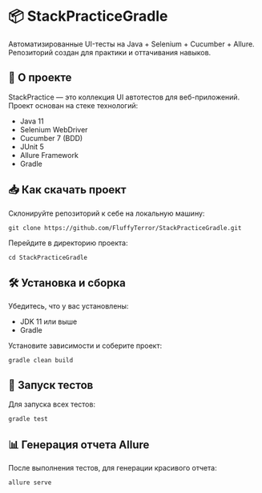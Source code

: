 <!DOCTYPE html>
<html lang="ru">
<head>
    <meta charset="UTF-8">
</head>
<body>
    <h1>📦 StackPracticeGradle</h1>
    <p>
        Автоматизированные UI-тесты на Java + Selenium + Cucumber + Allure. Репозиторий создан для практики и оттачивания навыков.
    </p>
    <h2>📌 О проекте</h2>
    <p>
        StackPractice — это коллекция UI автотестов для веб-приложений. Проект основан на стекe технологий:
    </p>
    <ul>
        <li>Java 11</li>
        <li>Selenium WebDriver</li>
        <li>Cucumber 7 (BDD)</li>
        <li>JUnit 5</li>
        <li>Allure Framework</li>
        <li>Gradle</li>
    </ul>
    <h2>📥 Как скачать проект</h2>
    <p>Склонируйте репозиторий к себе на локальную машину:</p>
    <pre><code>git clone https://github.com/FluffyTerror/StackPracticeGradle.git</code></pre>
    <p>Перейдите в директорию проекта:</p>
    <pre><code>cd StackPracticeGradle</code></pre>
    <h2>🛠️ Установка и сборка</h2>
    <p>Убедитесь, что у вас установлены:</p>
    <ul>
        <li>JDK 11 или выше</li>
        <li>Gradle</li>
    </ul>
    <p>Установите зависимости и соберите проект:</p>
    <pre><code>gradle clean build</code></pre>
    <h2>🚀 Запуск тестов</h2>
    <p>Для запуска всех тестов:</p>
    <pre><code>gradle test</code></pre>
    <h2>📊 Генерация отчета Allure</h2>
    <p>После выполнения тестов, для генерации красивого отчета:</p>
    <pre><code>allure serve</code></pre>
    </code></pre>
  
</body>
</html>
